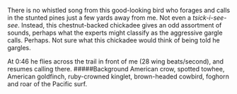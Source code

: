There is no whistled song from this good-looking bird who forages and calls in the stunted pines just a few yards away from me. Not even a _tsick-i-see-see_. Instead, this chestnut-backed chickadee gives an odd assortment of sounds, perhaps what the experts might classify as the aggressive gargle calls. Perhaps. Not sure what this chickadee would think of being told he gargles. 

At 0:46 he flies across the trail in front of me (28 wing beats/second), and resumes calling there. 
#####Background
American crow, spotted towhee, American goldfinch, ruby-crowned kinglet, brown-headed cowbird, foghorn and roar of the Pacific surf. 
